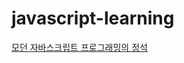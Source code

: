 # javascript-learning
<a href="https://product.kyobobook.co.kr/detail/S000200329055">모던 자바스크립트 프로그래밍의 정석</a>
